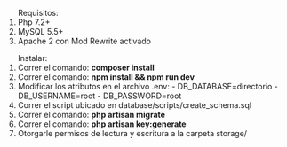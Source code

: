 <ol type="inherit">Requisitos:
    <li>Php 7.2+</li>
    <li>MySQL 5.5+</li>
    <li>Apache 2 con Mod Rewrite activado</li>
</ol>

<ol type=”A”>Instalar: 
  <li>Correr el comando: <strong>composer install</strong></li>
  <li>Correr el comando: <strong>npm install && npm run dev</strong></li>
  <li>Modificar los atributos en el archivo .env:
  			- DB_DATABASE=directorio
            - DB_USERNAME=root
            - DB_PASSWORD=root 
  </li>
  <li>Correr el script ubicado en database/scripts/create_schema.sql</li>
  <li>Correr el comando: <strong>php artisan migrate</strong></li>
  <li>Correr el comando: <strong>php artisan key:generate</strong></li>
  <li>Otorgarle permisos de lectura y escritura a la carpeta storage/</li>
</ol>